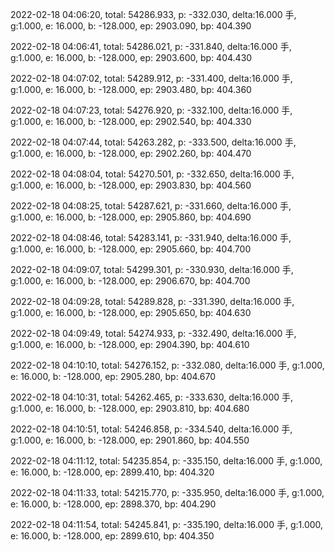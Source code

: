 2022-02-18 04:06:20, total: 54286.933, p: -332.030, delta:16.000 手, g:1.000, e: 16.000, b: -128.000, ep: 2903.090, bp: 404.390

2022-02-18 04:06:41, total: 54286.021, p: -331.840, delta:16.000 手, g:1.000, e: 16.000, b: -128.000, ep: 2903.600, bp: 404.430

2022-02-18 04:07:02, total: 54289.912, p: -331.400, delta:16.000 手, g:1.000, e: 16.000, b: -128.000, ep: 2903.480, bp: 404.360

2022-02-18 04:07:23, total: 54276.920, p: -332.100, delta:16.000 手, g:1.000, e: 16.000, b: -128.000, ep: 2902.540, bp: 404.330

2022-02-18 04:07:44, total: 54263.282, p: -333.500, delta:16.000 手, g:1.000, e: 16.000, b: -128.000, ep: 2902.260, bp: 404.470

2022-02-18 04:08:04, total: 54270.501, p: -332.650, delta:16.000 手, g:1.000, e: 16.000, b: -128.000, ep: 2903.830, bp: 404.560

2022-02-18 04:08:25, total: 54287.621, p: -331.660, delta:16.000 手, g:1.000, e: 16.000, b: -128.000, ep: 2905.860, bp: 404.690

2022-02-18 04:08:46, total: 54283.141, p: -331.940, delta:16.000 手, g:1.000, e: 16.000, b: -128.000, ep: 2905.660, bp: 404.700

2022-02-18 04:09:07, total: 54299.301, p: -330.930, delta:16.000 手, g:1.000, e: 16.000, b: -128.000, ep: 2906.670, bp: 404.700

2022-02-18 04:09:28, total: 54289.828, p: -331.390, delta:16.000 手, g:1.000, e: 16.000, b: -128.000, ep: 2905.650, bp: 404.630

2022-02-18 04:09:49, total: 54274.933, p: -332.490, delta:16.000 手, g:1.000, e: 16.000, b: -128.000, ep: 2904.390, bp: 404.610

2022-02-18 04:10:10, total: 54276.152, p: -332.080, delta:16.000 手, g:1.000, e: 16.000, b: -128.000, ep: 2905.280, bp: 404.670

2022-02-18 04:10:31, total: 54262.465, p: -333.630, delta:16.000 手, g:1.000, e: 16.000, b: -128.000, ep: 2903.810, bp: 404.680

2022-02-18 04:10:51, total: 54246.858, p: -334.540, delta:16.000 手, g:1.000, e: 16.000, b: -128.000, ep: 2901.860, bp: 404.550

2022-02-18 04:11:12, total: 54235.854, p: -335.150, delta:16.000 手, g:1.000, e: 16.000, b: -128.000, ep: 2899.410, bp: 404.320

2022-02-18 04:11:33, total: 54215.770, p: -335.950, delta:16.000 手, g:1.000, e: 16.000, b: -128.000, ep: 2898.370, bp: 404.290

2022-02-18 04:11:54, total: 54245.841, p: -335.190, delta:16.000 手, g:1.000, e: 16.000, b: -128.000, ep: 2899.610, bp: 404.350